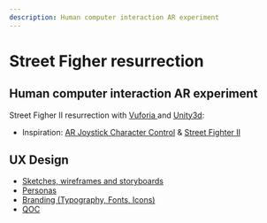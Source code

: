 ```yaml
---
description: Human computer interaction AR experiment
---
```


# Street Figher resurrection

## Human computer interaction AR experiment

Street Figher II resurrection with [Vuforia ](https://developer.vuforia.com/)and [Unity3d](https://unity3d.com/):

* Inspiration:  [AR Joystick Character Control](https://www.youtube.com/watch?v=yR4b04s_c9w) & [Street Fighter II](https://www.youtube.com/watch?v=xI284D4y1q4) 

## UX Design

* [Sketches, wireframes and storyboards](https://github.com/Lulubul/HCI/edit/master/README.md)
* [Personas](https://github.com/Lulubul/HCI/blob/master/Personas/PersonasGamicon.pdf)
* [Branding \(Typography, Fonts, Icons\)](https://github.com/Lulubul/HCI/edit/master/README.md)
* [QOC](https://github.com/Lulubul/HCI/edit/master/README.md)

